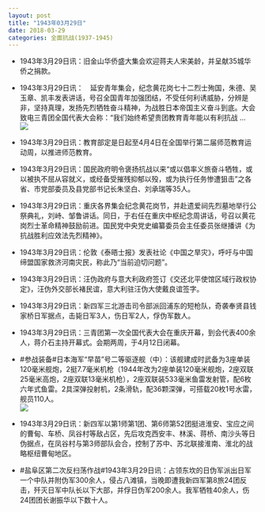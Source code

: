 ```yaml
---
layout: post
title: "1943年03月29日"
date: 2018-03-29
categories: 全面抗战(1937-1945)
---
```


<meta name="referrer" content="no-referrer" />

- 1943年3月29日讯：旧金山华侨盛大集会欢迎蒋夫人宋美龄，并呈献35城华侨之捐款。 

- 1943年3月29日讯：　延安青年集会，纪念黄花岗七十二烈士殉国，朱德、吴玉章、凯丰发表讲话，号召全国青年加强团结，不受任何利诱威胁，分辨是非，坚持真理，发扬先烈牺牲奋斗精神，为战胜日本帝国主义奋斗到底。大会致电三青团全国代表大会称：“我们始终希望贵团教育青年能以有利抗战 ... <br/><img src="https://wx2.sinaimg.cn/large/aca367d8ly1fptzke5lwej20c80bxdfy.jpg" />

- 1943年3月29日讯：教育部定是日起至4月4日在全国举行第二届师范教育运动周，以推进师范教育。 

- 1943年3月29日讯：国民政府明令褒扬抗战以来“或以倡率义旅奋斗牺牲，或以被执不屈从容就义，或经备受摧残抑郁以殁，或为执行任务惨遭狙击”之各省、市党部委员及县党部书记长朱坚白、刘承瑞等35人。 

- 1943年3月29日讯：重庆各界集会纪念黄花岗节，并赴遗爱祠先烈墓地举行公祭典礼，刘峙、邹鲁讲话。同日，于右任在重庆中枢纪念周讲话，号召以黄花岗烈士革命精神鼓励前进。国民党中央党史编纂委员会主任委员张继播讲《为抗战胜利应效法先烈精神》。 

- 1943年3月29日讯：伦敦《泰晤士报》发表社论《中国之旱灾》，呼吁与中国缔盟国家救济河南灾民，称此乃“当前迫切问题”。 

- 1943年3月29日讯：汪伪政府与意大利政府签订《交还北平使馆区域行政权协定》，汪伪外交部长褚民谊，意大利驻汪伪大使戴良谊签字。 

- 1943年3月29日讯：新四军三北游击司令部派回浦东的短枪队，奇袭奉贤县钱家桥日军据点，击毙日军3人，伤日军2人，俘伪军数人。 

- 1943年3月29日讯：三青团第一次全国代表大会在重庆开幕，到会代表400余人，蒋介石主持开幕式。会期两周，于4月12日闭幕。 

- #参战装备#日本海军“早苗”号二等驱逐舰（中）：该舰建成时武备为3座单装120毫米舰炮，2挺7.7毫米机枪（1944年改为2座单装120毫米舰炮，2座双联25毫米高炮，2座双联13毫米机枪），2座双联装533毫米鱼雷发射管，配6枚六年式鱼雷。2具深弹投射机，2条滑轨，配36颗深弹，可搭载20枚1号水雷，舰员110人。 <br/><img src="https://wx3.sinaimg.cn/large/aca367d8ly1fptghkhw98j20z60jr445.jpg" />

- 1943年3月29日讯：新四军以第1师第1团、第6师第52团挺进淮安、宝应之间的曹甸、车桥、凤谷村等敌占区，先后攻克西安丰、林溪、蒋桥、南沙头等日伪据点，在凤谷村与第3师部队会合，控制了苏中、苏北联接淮南、淮北的战略枢纽曹甸地区。 

- #盐阜区第二次反扫荡作战#1943年3月29日讯：占领东坎的日伪军派出日军一个中队并附伪军300余人，侵占八滩镇，当晚即遭我新四军第8旅24团反击，歼灭日军中队长以下大部，并俘日伪军200余人。我军牺牲40余人，伤24团团长谢振华以下数十人。 


